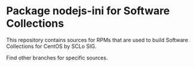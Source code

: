 # Package nodejs-ini for Software Collections

This repository contains sources for RPMs that are used
to build Software Collections for CentOS by SCLo SIG.

Find other branches for specific sources.
